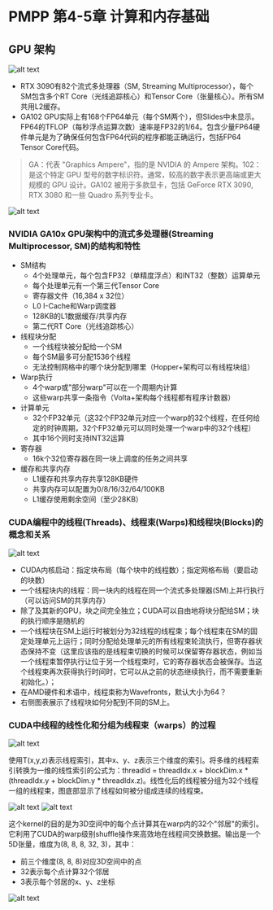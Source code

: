 

# PMPP 第4-5章 计算和内存基础


## GPU 架构

![alt text](../img/cuda-mode/lc-4-image-1.png)

* RTX 3090有82个流式多处理器（SM, Streaming Multiprocessor），每个SM包含多个RT Core（光线追踪核心）和Tensor Core（张量核心）。所有SM共用L2缓存。
* GA102 GPU实际上有168个FP64单元（每个SM两个），但Slides中未显示。FP64的TFLOP（每秒浮点运算次数）速率是FP32的1/64。包含少量FP64硬件单元是为了确保任何包含FP64代码的程序都能正确运行，包括FP64 Tensor Core代码。
> GA：代表 "Graphics Ampere"，指的是 NVIDIA 的 Ampere 架构。102：是这个特定 GPU 型号的数字标识符。通常，较高的数字表示更高端或更大规模的 GPU 设计。GA102 被用于多款显卡，包括 GeForce RTX 3090, RTX 3080 和一些 Quadro 系列专业卡。

![alt text](../img/cuda-mode/lc-4-image-2.png)


### NVIDIA GA10x GPU架构中的流式多处理器(Streaming Multiprocessor, SM)的结构和特性

* SM结构
  * 4个处理单元，每个包含FP32（单精度浮点）和INT32（整数）运算单元
  * 每个处理单元有一个第三代Tensor Core
  * 寄存器文件（16,384 x 32位）
  * L0 I-Cache和Warp调度器
  * 128KB的L1数据缓存/共享内存
  * 第二代RT Core（光线追踪核心）
* 线程块分配
  * 一个线程块被分配给一个SM
  * 每个SM最多可分配1536个线程
  * 无法控制网格中的哪个块分配到哪里（Hopper+架构可以有线程块组）
* Warp执行
  * 4个warp或"部分warp"可以在一个周期内计算
  * 这些warp共享一条指令（Volta+架构每个线程都有程序计数器）
* 计算单元
  * 32个FP32单元（这32个FP32单元对应一个warp的32个线程，在任何给定的时钟周期，32个FP32单元可以同时处理一个warp中的32个线程）
  * 其中16个同时支持INT32运算
* 寄存器
  * 16k个32位寄存器在同一块上调度的任务之间共享
* 缓存和共享内存
  * L1缓存和共享内存共享128KB硬件
  * 共享内存可以配置为0/8/16/32/64/100KB
  * L1缓存使用剩余空间（至少28KB）

### CUDA编程中的线程(Threads)、线程束(Warps)和线程块(Blocks)的概念和关系

![alt text](../img/cuda-mode/lc-4-image-3.png)

* CUDA内核启动：指定块布局（每个块中的线程数）；指定网格布局（要启动的块数）
* 一个线程块内的线程：同一块内的线程在同一个流式多处理器(SM)上并行执行（可以访问SM的共享内存）
* 除了及其新的GPU，块之间完全独立；CUDA可以自由地将块分配给SM；块的执行顺序是随机的
* 一个线程块在SM上运行时被划分为32线程的线程束；每个线程束在SM的固定处理单元上运行；同时分配给处理单元的所有线程束轮流执行，但寄存器状态保持不变（这里应该指的是线程束切换的时候可以保留寄存器状态，例如当一个线程束暂停执行让位于另一个线程束时，它的寄存器状态会被保存。当这个线程束再次获得执行时间时，它可以从之前的状态继续执行，而不需要重新初始化。）；
* 在AMD硬件和术语中，线程束称为Wavefronts，默认大小为64？
* 右侧图表展示了线程块如何分配到不同的SM上。

### CUDA中线程的线性化和分组为线程束（warps）的过程
![alt text](../img/cuda-mode/lc-4-image-4.png)

使用T(x,y,z)表示线程索引，其中x、y、z表示三个维度的索引。将多维的线程索引转换为一维的线性索引的公式为：threadId = threadIdx.x + blockDim.x * (threadIdx.y + blockDim.y * threadIdx.z)。线性化后的线程被分组为32个线程一组的线程束，图底部显示了线程如何被分组成连续的线程束。

![alt text](../img/cuda-mode/lc-4-image-6.png)
![alt text](../img/cuda-mode/lc-4-image-5.png)

这个kernel的目的是为3D空间中的每个点计算其在warp内的32个"邻居"的索引。它利用了CUDA的warp级别shuffle操作来高效地在线程间交换数据。输出是一个5D张量，维度为(8, 8, 8, 32, 3)，其中：

* 前三个维度(8, 8, 8)对应3D空间中的点
* 32表示每个点计算32个邻居
* 3表示每个邻居的x、y、z坐标

![alt text](../img/cuda-mode/lc-4-image-7.png)



